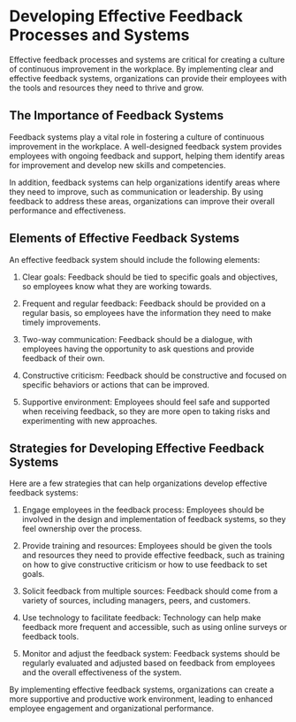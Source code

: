 Developing Effective Feedback Processes and Systems
=============================================================================================

Effective feedback processes and systems are critical for creating a culture of continuous improvement in the workplace. By implementing clear and effective feedback systems, organizations can provide their employees with the tools and resources they need to thrive and grow.

The Importance of Feedback Systems
----------------------------------

Feedback systems play a vital role in fostering a culture of continuous improvement in the workplace. A well-designed feedback system provides employees with ongoing feedback and support, helping them identify areas for improvement and develop new skills and competencies.

In addition, feedback systems can help organizations identify areas where they need to improve, such as communication or leadership. By using feedback to address these areas, organizations can improve their overall performance and effectiveness.

Elements of Effective Feedback Systems
--------------------------------------

An effective feedback system should include the following elements:

1. Clear goals: Feedback should be tied to specific goals and objectives, so employees know what they are working towards.

2. Frequent and regular feedback: Feedback should be provided on a regular basis, so employees have the information they need to make timely improvements.

3. Two-way communication: Feedback should be a dialogue, with employees having the opportunity to ask questions and provide feedback of their own.

4. Constructive criticism: Feedback should be constructive and focused on specific behaviors or actions that can be improved.

5. Supportive environment: Employees should feel safe and supported when receiving feedback, so they are more open to taking risks and experimenting with new approaches.

Strategies for Developing Effective Feedback Systems
----------------------------------------------------

Here are a few strategies that can help organizations develop effective feedback systems:

1. Engage employees in the feedback process: Employees should be involved in the design and implementation of feedback systems, so they feel ownership over the process.

2. Provide training and resources: Employees should be given the tools and resources they need to provide effective feedback, such as training on how to give constructive criticism or how to use feedback to set goals.

3. Solicit feedback from multiple sources: Feedback should come from a variety of sources, including managers, peers, and customers.

4. Use technology to facilitate feedback: Technology can help make feedback more frequent and accessible, such as using online surveys or feedback tools.

5. Monitor and adjust the feedback system: Feedback systems should be regularly evaluated and adjusted based on feedback from employees and the overall effectiveness of the system.

By implementing effective feedback systems, organizations can create a more supportive and productive work environment, leading to enhanced employee engagement and organizational performance.
